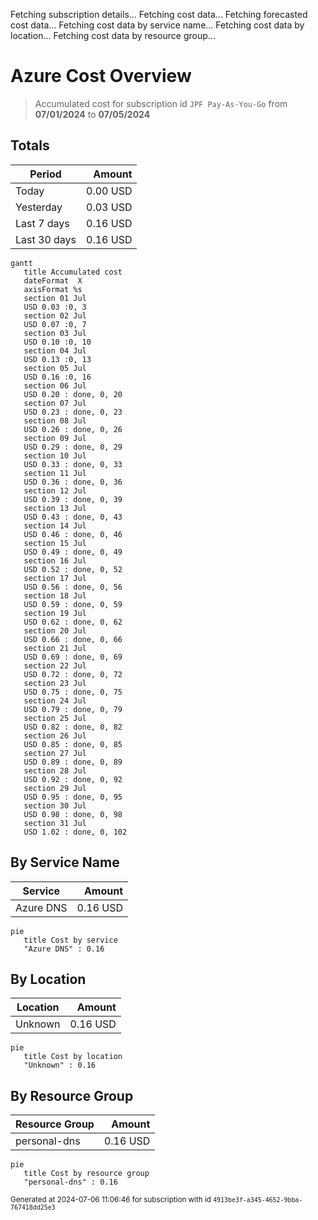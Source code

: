 Fetching subscription details...
Fetching cost data...
Fetching forecasted cost data...
Fetching cost data by service name...
Fetching cost data by location...
Fetching cost data by resource group...
# Azure Cost Overview

> Accumulated cost for subscription id `JPF Pay-As-You-Go` from **07/01/2024** to **07/05/2024**

## Totals

|Period|Amount|
|---|---:|
|Today|0.00 USD|
|Yesterday|0.03 USD|
|Last 7 days|0.16 USD|
|Last 30 days|0.16 USD|

```mermaid
gantt
   title Accumulated cost
   dateFormat  X
   axisFormat %s
   section 01 Jul
   USD 0.03 :0, 3
   section 02 Jul
   USD 0.07 :0, 7
   section 03 Jul
   USD 0.10 :0, 10
   section 04 Jul
   USD 0.13 :0, 13
   section 05 Jul
   USD 0.16 :0, 16
   section 06 Jul
   USD 0.20 : done, 0, 20
   section 07 Jul
   USD 0.23 : done, 0, 23
   section 08 Jul
   USD 0.26 : done, 0, 26
   section 09 Jul
   USD 0.29 : done, 0, 29
   section 10 Jul
   USD 0.33 : done, 0, 33
   section 11 Jul
   USD 0.36 : done, 0, 36
   section 12 Jul
   USD 0.39 : done, 0, 39
   section 13 Jul
   USD 0.43 : done, 0, 43
   section 14 Jul
   USD 0.46 : done, 0, 46
   section 15 Jul
   USD 0.49 : done, 0, 49
   section 16 Jul
   USD 0.52 : done, 0, 52
   section 17 Jul
   USD 0.56 : done, 0, 56
   section 18 Jul
   USD 0.59 : done, 0, 59
   section 19 Jul
   USD 0.62 : done, 0, 62
   section 20 Jul
   USD 0.66 : done, 0, 66
   section 21 Jul
   USD 0.69 : done, 0, 69
   section 22 Jul
   USD 0.72 : done, 0, 72
   section 23 Jul
   USD 0.75 : done, 0, 75
   section 24 Jul
   USD 0.79 : done, 0, 79
   section 25 Jul
   USD 0.82 : done, 0, 82
   section 26 Jul
   USD 0.85 : done, 0, 85
   section 27 Jul
   USD 0.89 : done, 0, 89
   section 28 Jul
   USD 0.92 : done, 0, 92
   section 29 Jul
   USD 0.95 : done, 0, 95
   section 30 Jul
   USD 0.98 : done, 0, 98
   section 31 Jul
   USD 1.02 : done, 0, 102
```

## By Service Name

|Service|Amount|
|---|---:|
|Azure DNS|0.16 USD|

```mermaid
pie
   title Cost by service
   "Azure DNS" : 0.16
```

## By Location

|Location|Amount|
|---|---:|
|Unknown|0.16 USD|

```mermaid
pie
   title Cost by location
   "Unknown" : 0.16
```

## By Resource Group

|Resource Group|Amount|
|---|---:|
|personal-dns|0.16 USD|

```mermaid
pie
   title Cost by resource group
   "personal-dns" : 0.16
```

<sup>Generated at 2024-07-06 11:06:46 for subscription with id `4913be3f-a345-4652-9bba-767418dd25e3`</sup>
